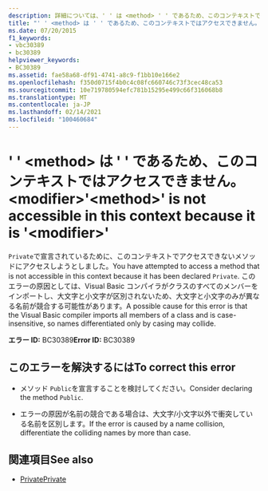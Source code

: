 ```yaml
---
description: 詳細については、' ' は <method> ' ' であるため、このコンテキストではアクセスできません。 <modifier>
title: "' ' <method> は ' ' であるため、このコンテキストではアクセスできません。 <modifier>"
ms.date: 07/20/2015
f1_keywords:
- vbc30389
- bc30389
helpviewer_keywords:
- BC30389
ms.assetid: fae58a68-df91-4741-a8c9-f1bb10e166e2
ms.openlocfilehash: f350d0715f4b0c4c08fc660746c73f3cec48ca53
ms.sourcegitcommit: 10e719780594efc781b15295e499c66f316068b8
ms.translationtype: MT
ms.contentlocale: ja-JP
ms.lasthandoff: 02/14/2021
ms.locfileid: "100460684"
---
```

# <a name="method-is-not-accessible-in-this-context-because-it-is-modifier"></a><span data-ttu-id="d76ea-103">' ' \<method> は ' ' であるため、このコンテキストではアクセスできません。 \<modifier></span><span class="sxs-lookup"><span data-stu-id="d76ea-103">'\<method>' is not accessible in this context because it is '\<modifier>'</span></span>

<span data-ttu-id="d76ea-104">`Private`で宣言されているために、このコンテキストでアクセスできないメソッドにアクセスしようとしました。</span><span class="sxs-lookup"><span data-stu-id="d76ea-104">You have attempted to access a method that is not accessible in this context because it has been declared `Private`.</span></span> <span data-ttu-id="d76ea-105">このエラーの原因としては、Visual Basic コンパイラがクラスのすべてのメンバーをインポートし、大文字と小文字が区別されないため、大文字と小文字のみが異なる名前が競合する可能性があります。</span><span class="sxs-lookup"><span data-stu-id="d76ea-105">A possible cause for this error is that the Visual Basic compiler imports all members of a class and is case-insensitive, so names differentiated only by casing may collide.</span></span>  
  
 <span data-ttu-id="d76ea-106">**エラー ID:** BC30389</span><span class="sxs-lookup"><span data-stu-id="d76ea-106">**Error ID:** BC30389</span></span>  
  
## <a name="to-correct-this-error"></a><span data-ttu-id="d76ea-107">このエラーを解決するには</span><span class="sxs-lookup"><span data-stu-id="d76ea-107">To correct this error</span></span>  
  
- <span data-ttu-id="d76ea-108">メソッド `Public`を宣言することを検討してください。</span><span class="sxs-lookup"><span data-stu-id="d76ea-108">Consider declaring the method `Public`.</span></span>  
  
- <span data-ttu-id="d76ea-109">エラーの原因が名前の競合である場合は、大文字/小文字以外で衝突している名前を区別します。</span><span class="sxs-lookup"><span data-stu-id="d76ea-109">If the error is caused by a name collision, differentiate the colliding names by more than case.</span></span>  
  
## <a name="see-also"></a><span data-ttu-id="d76ea-110">関連項目</span><span class="sxs-lookup"><span data-stu-id="d76ea-110">See also</span></span>

- [<span data-ttu-id="d76ea-111">Private</span><span class="sxs-lookup"><span data-stu-id="d76ea-111">Private</span></span>](../language-reference/modifiers/private.md)
